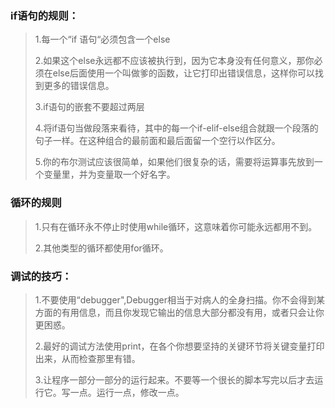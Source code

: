 ### if语句的规则：

> 1.每一个“if 语句“必须包含一个else
>
> 2.如果这个else永远都不应该被执行到，因为它本身没有任何意义，那你必须在else后面使用一个叫做爹的函数，让它打印出错误信息，这样你可以找到更多的错误信息。
>
> 3.if语句的嵌套不要超过两层
>
> 4.将if语句当做段落来看待，其中的每一个if-elif-else组合就跟一个段落的句子一样。在这种组合的最前面和最后面留一个空行以作区分。
>
> 5.你的布尔测试应该很简单，如果他们很复杂的话，需要将运算事先放到一个变量里，并为变量取一个好名字。

### 循环的规则

> 1.只有在循环永不停止时使用while循环，这意味着你可能永远都用不到。
>
> 2.其他类型的循环都使用for循环。

### 调试的技巧：

> 1.不要使用“debugger",Debugger相当于对病人的全身扫描。你不会得到某方面的有用信息，而且你发现它输出的信息大部分都没有用，或者只会让你更困惑。
>
> 2.最好的调试方法使用print，在各个你想要坚持的关键环节将关键变量打印出来，从而检查那里有错。
>
> 3.让程序一部分一部分的运行起来。不要等一个很长的脚本写完以后才去运行它。写一点。运行一点，修改一点。